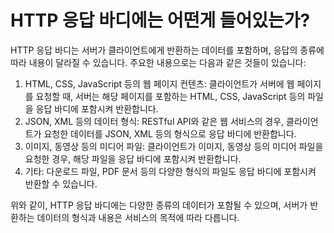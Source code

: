 # HTTP 응답 바디에는 어떤게 들어있는가?

HTTP 응답 바디는 서버가 클라이언트에게 반환하는 데이터를 포함하며, 응답의 종류에 따라 내용이 달라질 수 있습니다. 주요한 내용으로는 다음과 같은 것들이 있습니다:

1. HTML, CSS, JavaScript 등의 웹 페이지 컨텐츠: 클라이언트가 서버에 웹 페이지를 요청할 때, 서버는 해당 페이지를 포함하는 HTML, CSS, JavaScript 등의 파일을 응답 바디에 포함시켜 반환합니다.
2. JSON, XML 등의 데이터 형식: RESTful API와 같은 웹 서비스의 경우, 클라이언트가 요청한 데이터를 JSON, XML 등의 형식으로 응답 바디에 반환합니다.
3. 이미지, 동영상 등의 미디어 파일: 클라이언트가 이미지, 동영상 등의 미디어 파일을 요청한 경우, 해당 파일을 응답 바디에 포함시켜 반환합니다.
4. 기타: 다운로드 파일, PDF 문서 등의 다양한 형식의 파일도 응답 바디에 포함시켜 반환할 수 있습니다.

위와 같이, HTTP 응답 바디에는 다양한 종류의 데이터가 포함될 수 있으며, 서버가 반환하는 데이터의 형식과 내용은 서비스의 목적에 따라 다릅니다.